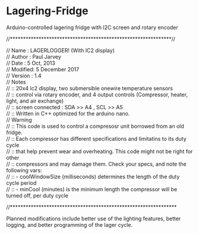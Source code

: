 # Lagering-Fridge
Arduino-controlled lagering fridge with I2C screen and rotary encoder



//**************************************************************//

//  Name    : LAGERLOGGER! (With IC2 display)                            
//  Author  : Paul Jarvey                                             
//  Date    : 5 Oct, 2013    
//  Modified: 5 December 2017                                
//  Version : 1.4                                             
//  Notes                                                
//          :: 20x4 lc2 display, two submersible onewire temperature sensors                                             
//          :: control via rotary encoder, and 4 output controls  (Compressor, heater, light, and air exchange)                                             
//          :: screen connected  : SDA >> A4 , SCL >> A5                                             
//          :: Written in C++ optimized for the arduino nano.                                              
//  Warning                                             
//          :: This code is used to control a compresosr unit borrowed from an old fridge.                                             
//          :: Each compressor has different specifications and limitatins to its duty cycle                                             
//          :: that help prevent wear and overheating. This code might not be right for other                                              
//          :: compressors and may damage them. Check your specs, and note the following vars:                                             
//          ::   - coolWindowSize (milliseconds) determines the length of the duty cycle period                                             
//          ::   - minCool (minutes) is the minimum length the compressor will be turned off, per duty cycle
                                             
//****************************************************************

Planned modifications include better use of the lighting features, better logging, and better programming of the lager cycle.
